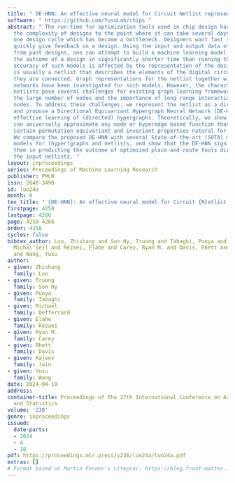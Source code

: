 ```yaml
---
title: " DE-HNN: An effective neural model for Circuit Netlist representation "
software: " https://github.com/YusuLab/chips "
abstract: " The run-time for optimization tools used in chip design has grown with
  the complexity of designs to the point where it can take several days to go through
  one design cycle which has become a bottleneck. Designers want fast tools that can
  quickly give feedback on a design. Using the input and output data of the tools
  from past designs, one can attempt to build a machine learning model that predicts
  the outcome of a design in significantly shorter time than running the tool. The
  accuracy of such models is affected by the representation of the design data, which
  is usually a netlist that describes the elements of the digital circuit and how
  they are connected. Graph representations for the netlist together with graph neural
  networks have been investigated for such models. However, the characteristics of
  netlists pose several challenges for existing graph learning frameworks, due to
  the large number of nodes and the importance of long-range interactions between
  nodes. To address these challenges, we represent the netlist as a directed hypergraph
  and propose a Directional Equivariant Hypergraph Neural Network (DE-HNN) for the
  effective learning of (directed) hypergraphs. Theoretically, we show that our DE-HNN
  can universally approximate any node or hyperedge based function that satisfies
  certain permutation equivariant and invariant properties natural for directed hypergraphs.
  We compare the proposed DE-HNN with several State-of-the-art (SOTA) machine learning
  models for (hyper)graphs and netlists, and show that the DE-HNN significantly outperforms
  them in predicting the outcome of optimized place-and-route tools directly from
  the input netlists. "
layout: inproceedings
series: Proceedings of Machine Learning Research
publisher: PMLR
issn: 2640-3498
id: luo24a
month: 0
tex_title: " {DE-HNN}: An effective neural model for Circuit {N}etlist representation "
firstpage: 4258
lastpage: 4266
page: 4258-4266
order: 4258
cycles: false
bibtex_author: Luo, Zhishang and Son Hy, Truong and Tabaghi, Puoya and Defferrard,
  Micha\"{e}l and Rezaei, Elahe and Carey, Ryan M. and Davis, Rhett and Jain, Rajeev
  and Wang, Yusu
author:
- given: Zhishang
  family: Luo
- given: Truong
  family: Son Hy
- given: Puoya
  family: Tabaghi
- given: Michaël
  family: Defferrard
- given: Elahe
  family: Rezaei
- given: Ryan M.
  family: Carey
- given: Rhett
  family: Davis
- given: Rajeev
  family: Jain
- given: Yusu
  family: Wang
date: 2024-04-18
address:
container-title: Proceedings of The 27th International Conference on Artificial Intelligence
  and Statistics
volume: '238'
genre: inproceedings
issued:
  date-parts:
  - 2024
  - 4
  - 18
pdf: https://proceedings.mlr.press/v238/luo24a/luo24a.pdf
extras: []
# Format based on Martin Fenner's citeproc: https://blog.front-matter.io/posts/citeproc-yaml-for-bibliographies/
---
```

